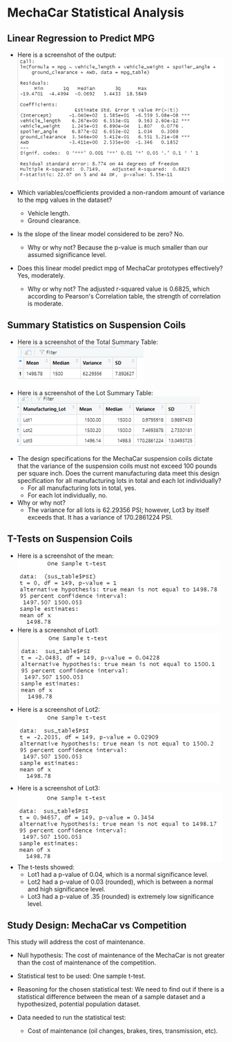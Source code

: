 # MechaCar Statistical Analysis

## Linear Regression to Predict MPG

- Here is a screenshot of the output:
![](./Resources/del1.png)

- Which variables/coefficients provided a non-random amount of variance to the mpg values in the dataset?    
  - Vehicle length.
  - Ground clearance.
  
- Is the slope of the linear model considered to be zero? No.
  
  - Why or why not? Because the p-value is much smaller than our assumed significance level.
  
- Does this linear model predict mpg of MechaCar prototypes effectively?  Yes, moderately.
  
  - Why or why not? The adjusted r-squared value is 0.6825, which according to Pearson's Correlation table, the strength of correlation is moderate.

## Summary Statistics on Suspension Coils

- Here is a screenshot of the Total Summary Table:
![](./Resources/total_summary.png)  
- Here is a screenshot of the Lot Summary Table:
![](./Resources/lot_summary.png)  
- The design specifications for the MechaCar suspension coils dictate that the variance of the suspension coils must not exceed 100 pounds per square inch. Does the current manufacturing data meet this design specification for all manufacturing lots in total and each lot individually? 
    - For all manufacturing lots in total, yes.  
    - For each lot individually, no. 
- Why or why not? 
    - The variance for all lots is 62.29356 PSI; however, Lot3 by itself exceeds that. It has a variance of 170.2861224 PSI.

## T-Tests on Suspension Coils
- Here is a screenshot of the mean:
![](./Resources/simple_mean.png)  
- Here is a screenshot of Lot1:
![](./Resources/lot1.png)  
- Here is a screenshot of Lot2:
![](./Resources/lot2.png)  
- Here is a screenshot of Lot3:
![](./Resources/lot3.png)  
- The t-tests showed:
   - Lot1 had a p-value of 0.04, which is a normal significance level.
   - Lot2 had a p-value of 0.03 (rounded), which is between a normal and high significance level.
   - Lot3 had a p-value of .35 (rounded) is extremely low significance level.


## Study Design: MechaCar vs Competition
This study will address the cost of maintenance.

- Null hypothesis: The cost of maintenance of the MechaCar is not greater than the cost of maintenance of the competition. 

- Statistical test to be used: One sample t-test.

- Reasoning for the chosen statistical test: We need to find out if there is a statistical difference between the mean of a sample dataset and a hypothesized, potential population dataset. 

- Data needed to run the statistical test:
	
	- Cost of maintenance (oil changes, brakes, tires, transmission, etc).
		
		
